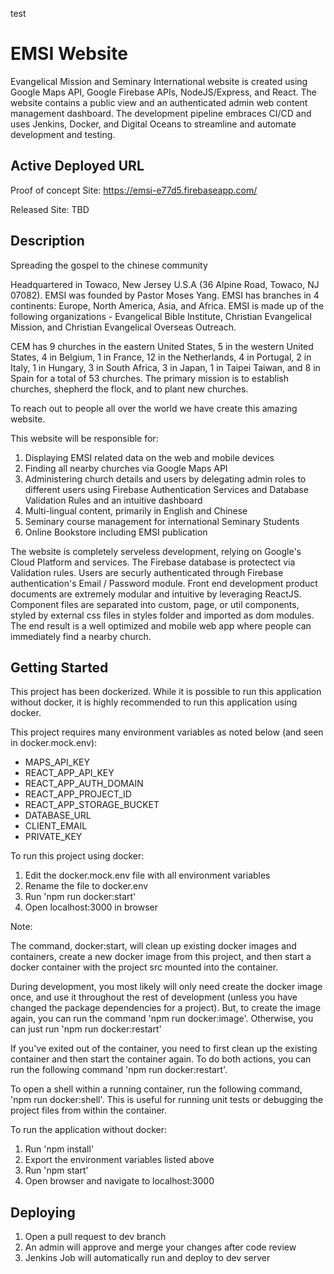 test

# EMSI Website

Evangelical Mission and Seminary International website is created using Google Maps API, Google Firebase APIs, NodeJS/Express, and React. The website contains a public view and an authenticated admin web content management dashboard. The development pipeline embraces CI/CD and uses Jenkins, Docker, and Digital Oceans to streamline and automate development and testing. 

## Active Deployed URL

Proof of concept Site: https://emsi-e77d5.firebaseapp.com/ 

Released Site: TBD

## Description

Spreading the gospel to the chinese community

Headquartered in Towaco, New Jersey U.S.A (36 Alpine Road, Towaco, NJ 07082). EMSI was founded by Pastor Moses Yang. EMSI has branches in 4 continents: Europe, North America, Asia, and Africa. EMSI is made up of the following organizations - Evangelical Bible Institute, Christian Evangelical Mission, and Christian Evangelical Overseas Outreach.

CEM has 9 churches in the eastern United States, 5 in the western United States, 4 in Belgium, 1 in France, 12 in the Netherlands, 4 in Portugal, 2 in Italy, 1 in Hungary, 3 in South Africa, 3 in Japan, 1 in Taipei Taiwan, and 8 in Spain for a total of 53 churches. The primary mission is to establish churches, shepherd the flock, and to plant new churches.

To reach out to people all over the world we have create this amazing website.

This website will be responsible for:

1. Displaying EMSI related data on the web and mobile devices
2. Finding all nearby churches via Google Maps API
3. Administering church details and users by delegating admin roles to different users using Firebase Authentication Services and Database Validation Rules and an intuitive dashboard
4. Multi-lingual content, primarily in English and Chinese
5. Seminary course management for international Seminary Students
6. Online Bookstore including EMSI publication

The website is completely serveless development, relying on Google's Cloud Platform and services. The Firebase database is protectect via Validation rules. Users are securly authenticated through Firebase authentication's Email / Password module. Front end development product documents are extremely modular and intuitive by leveraging ReactJS. Component files are separated into custom, page, or util components, styled by external css files in styles folder and imported as dom modules. The end result is a well optimized and mobile web app where people can immediately find a nearby church. 

## Getting Started

This project has been dockerized. While it is possible to run this application without docker, it is highly recommended to run this application using docker. 

This project requires many environment variables as noted below (and seen in docker.mock.env):
* MAPS_API_KEY
* REACT_APP_API_KEY
* REACT_APP_AUTH_DOMAIN
* REACT_APP_PROJECT_ID
* REACT_APP_STORAGE_BUCKET
* DATABASE_URL
* CLIENT_EMAIL
* PRIVATE_KEY

To run this project using docker:
1. Edit the docker.mock.env file with all environment variables
2. Rename the file to docker.env
3. Run 'npm run docker:start'
4. Open localhost:3000 in browser

Note: 

The command, docker:start, will clean up existing docker images and containers, create a new docker image from this project, and then start a docker container with the project src mounted into the container.

During development, you most likely will only need create the docker image once, and use it throughout the rest of development (unless you have changed the package dependencies for a project). But, to create the image again, you can run the command 'npm run docker:image'. Otherwise, you can just run 'npm run docker:restart'

If you've exited out of the container, you need to first clean up the existing container and then start the container again. To do both actions, you can run the following command 'npm run docker:restart'.

To open a shell within a running container, run the following command, 'npm run docker:shell'. This is useful for running unit tests or debugging the project files from within the container. 

To run the application without docker:
1. Run 'npm install'
2. Export the environment variables listed above
3. Run 'npm start'
4. Open browser and navigate to localhost:3000

## Deploying

1. Open a pull request to dev branch
2. An admin will approve and merge your changes after code review
3. Jenkins Job will automatically run and deploy to dev server
